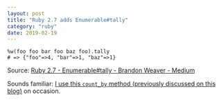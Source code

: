 ```yaml
---
layout: post
title: "Ruby 2.7 adds Enumerable#tally"
category: "ruby"
date: 2019-02-19
---
```


```ryby
%w(foo foo bar foo baz foo).tally
# => {"foo"=>4, "bar"=>1, "baz"=>1}
```

Source: [Ruby 2.7 - Enumerable#tally - Brandon Weaver - Medium](https://medium.com/@baweaver/ruby-2-7-enumerable-tally-a706a5fb11ea)

Sounds familiar: [I use this `count_by` method (previously discussed on this blog)](http://www.benjaminoakes.com/2014/01/24/count_by-in-ruby/)  on occasion.
